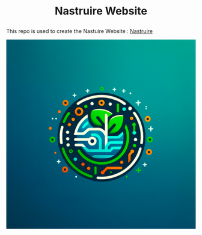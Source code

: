 # <p align="center">Nastruire Website</p>

This repo is used to create the Nastuire Website : [Nastruire](https://Nastruire.fr/)

![Image](./assets/images/Nastruire_Logo_Background.png)
